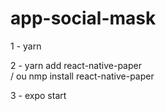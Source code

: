 # app-social-mask

1 - yarn

2 - yarn add react-native-paper <br>
/ ou nmp install react-native-paper

3 - expo start
